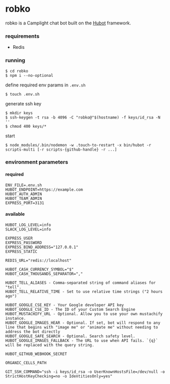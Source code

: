# robko

robko is a Camplight chat bot built on the [Hubot][hubot] framework.

[hubot]: http://hubot.github.com

### requirements

* Redis

### running

    $ cd robko
    $ npm i --no-optional

define required env params in `.env.sh`

    $ touch .env.sh

generate ssh key

    $ mkdir keys
    $ ssh-keygen -t rsa -b 4096 -C "robko@"$(hostname) -f keys/id_rsa -N ''
    $ chmod 400 keys/*

start

    $ node_modules/.bin/nodemon -w .touch-to-restart -x bin/hubot -r scripts-multi [-r scripts-{github-handle} -r ...]

### environment parameters

#### required

    ENV_FILE=.env.sh
    HUBOT_ENDPOINT=https://example.com
    HUBOT_AUTH_ADMIN
    HUBOT_TEAM_ADMIN
    EXPRESS_PORT=3131

#### available

    HUBOT_LOG_LEVEL=info
    SLACK_LOG_LEVEL=info

    EXPRESS_USER
    EXPRESS_PASSWORD
    EXPRESS_BIND_ADDRESS="127.0.0.1"
    EXPRESS_STATIC

    REDIS_URL="redis://localhost"

    HUBOT_CASH_CURRENCY_SYMBOL="$"
    HUBOT_CASH_THOUSANDS_SEPARATOR=","

    HUBOT_TELL_ALIASES - Comma-separated string of command aliases for "tell".
    HUBOT_TELL_RELATIVE_TIME - Set to use relative time strings ("2 hours ago")

    HUBOT_GOOGLE_CSE_KEY - Your Google developer API key
    HUBOT_GOOGLE_CSE_ID - The ID of your Custom Search Engine
    HUBOT_MUSTACHIFY_URL - Optional. Allow you to use your own mustachify instance.
    HUBOT_GOOGLE_IMAGES_HEAR - Optional. If set, bot will respond to any line that begins with "image me" or "animate me" without needing to address the bot directly
    HUBOT_GOOGLE_SAFE_SEARCH - Optional. Search safety level.
    HUBOT_GOOGLE_IMAGES_FALLBACK - The URL to use when API fails. `{q}` will be replaced with the query string.

    HUBOT_GITHUB_WEBHOOK_SECRET

    ORGANIC_CELLS_PATH

    GIT_SSH_COMMAND="ssh -i keys/id_rsa -o UserKnownHostsFile=/dev/null -o StrictHostKeyChecking=no -o IdentitiesOnly=yes"
